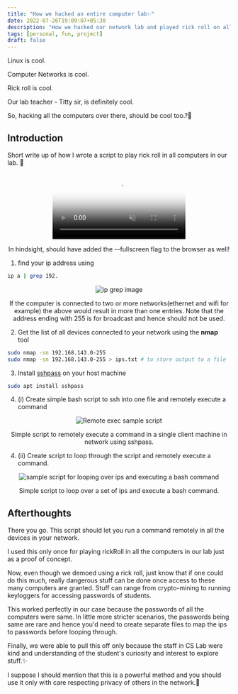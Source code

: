 ```yaml
---
title: "How we hacked an entire computer lab✨"
date: 2022-07-26T19:09:07+05:30
description: "How we hacked our network lab and played rick roll on all computers at once:)"
tags: [personal, fun, project]
draft: false
---
```


Linux is cool.

Computer Networks is cool.

Rick roll is cool.

Our lab teacher - Titty sir, is definitely cool.

So, hacking all the computers over there, should be cool too.?🙂

## Introduction

Short write up of how I wrote a script to play rick roll in all computers in our lab. 🙂

<center>
  <video alt="demo of us rick-rolling" src="/videos/hackCSLab.mp4" controls muted poster="/thumbs/hackCSLab.jpg" ></video>
  <p class='caption'>In hindsight, should have added the --fullscreen flag to the browser as well!</p>
</center>

1. find your ip address using

```bash
ip a | grep 192.
```

<center>
  <image src="/images/hackCsLab/ipGrep.jpg" alt="ip grep image"></image>
  <p class='caption'>
  If the computer is connected to two or more networks(ethernet and wifi for example) the above would result in more than one entries.
  Note that the address ending with 255 is for broadcast and hence should not be used.
  </p>
</center>

2. Get the list of all devices connected to your network using the **nmap** tool

```bash
sudo nmap -sn 192.168.143.0-255
sudo nmap -sn 192.168.143.0-255 > ips.txt # to store output to a file
```

3. Install [sshpass](https://man.archlinux.org/man/sshpass.1) on your host machine

```bash
sudo apt install sshpass
```

4. (i) Create simple bash script to ssh into one file and remotely execute a command

<center>
  <image src="/images/hackCsLab/remoteExec.jpg" alt="Remote exec sample script"></image>
  <p class='caption'>
  Simple script to remotely execute a command in a single client machine in network using sshpass.
  </p>
</center>

4. (ii) Create script to loop through the script and remotely execute a command.

<center>
  <image src="/images/hackCsLab/loopIpScript.jpg" alt="sample script for looping over ips and executing a bash command"></image>
  <p class='caption'>
  Simple script to loop over a set of ips and execute a bash command.
  </p>
</center>

## Afterthoughts

There you go. This script should let you run a command remotely in all the devices in your network.

I used this only once for playing rickRoll in all the computers in our lab just as a proof of concept.

Now, even though we demoed using a rick roll, just know that if one could do this much, really dangerous stuff can be done once access to these many computers are granted. Stuff can range from crypto-mining to running keyloggers for accessing passwords of students.

This worked perfectly in our case because the passwords of all the computers were same. In little more stricter scenarios, the passwords being same are rare and hence you'd need to create separate files to map the ips to passwords before looping through.

Finally, we were able to pull this off only because the staff in CS Lab were kind and understanding of the student's curiosity and interest to explore stuff.✨

I suppose I should mention that this is a powerful method and you should use it only with care respecting privacy of others in the network.🙂
